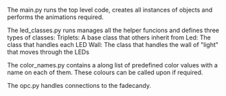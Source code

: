 The main.py runs the top level code,
creates all instances of objects
and performs the animations required.

The led_classes.py runs manages all the helper funcions
and defines three types of classes:
Triplets: A base class that others inherit from
Led: The class that handles each LED
Wall: The class that handles the wall of "light" that moves through the LEDs

The color_names.py contains a along list of predefined color values
with a name on each of them.
These colours can be called upon if required.

The opc.py handles connections to the fadecandy.